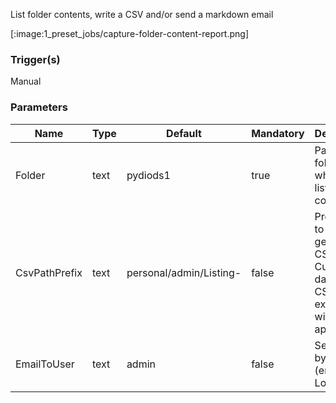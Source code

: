 
List folder contents, write a CSV and/or send a markdown email

[:image:1_preset_jobs/capture-folder-content-report.png]

### Trigger(s)
Manual


### Parameters
|Name|Type|Default|Mandatory|Description|
|----|----|-------|---------|-----------|
|Folder|text|pydiods1|true|Path to folder where to list contents.|
|CsvPathPrefix|text|personal/admin/Listing-|false|Prefix used to generated CSV. Current date and CSV extension will be appended.|
|EmailToUser|text|admin|false|Send report by email (enter user Login).|


